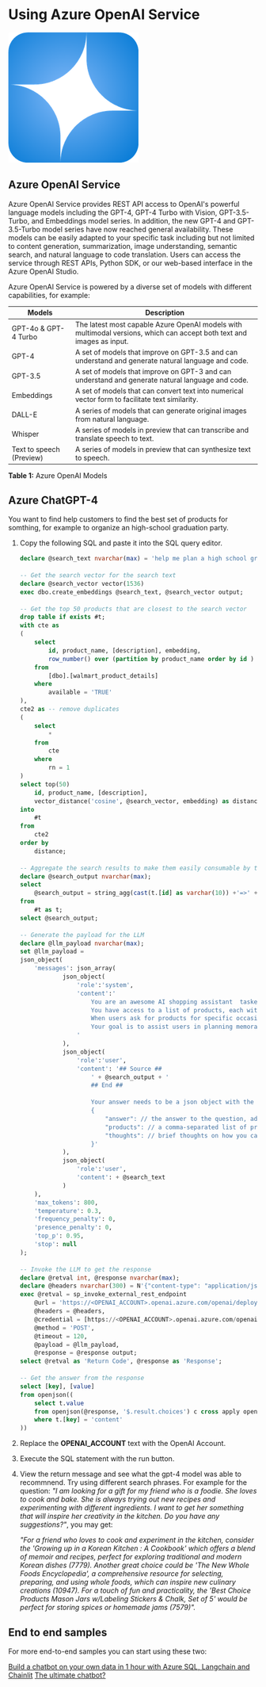 # Using Azure OpenAI Service

![A picture of the Azure OpenAI Service logo](./media/ch5/azureopenai.png)

## Azure OpenAI Service

Azure OpenAI Service provides REST API access to OpenAI's powerful language models including the GPT-4, GPT-4 Turbo with Vision, GPT-3.5-Turbo, and Embeddings model series. In addition, the new GPT-4 and GPT-3.5-Turbo model series have now reached general availability. These models can be easily adapted to your specific task including but not limited to content generation, summarization, image understanding, semantic search, and natural language to code translation. Users can access the service through REST APIs, Python SDK, or our web-based interface in the Azure OpenAI Studio.

Azure OpenAI Service is powered by a diverse set of models with different capabilities, for example:


|Models	|Description|
--------|-----------|
|GPT-4o & GPT-4 Turbo| The latest most capable Azure OpenAI models with multimodal versions, which can accept both text and images as input.|
|GPT-4 | A set of models that improve on GPT-3.5 and can understand and generate natural language and code.|
|GPT-3.5 | A set of models that improve on GPT-3 and can understand and generate natural language and code.|
|Embeddings	| A set of models that can convert text into numerical vector form to facilitate text similarity.|
|DALL-E	| A series of models that can generate original images from natural language.|
|Whisper | A series of models in preview that can transcribe and translate speech to text.|
|Text to speech (Preview) |	A series of models in preview that can synthesize text to speech.|

**Table 1:** Azure OpenAI Models

## Azure ChatGPT-4

You want to find help customers to find the best set of products for somthing, for example to organize an high-school graduation party.

1. Copy the following SQL and paste it into the SQL query editor.

    ```SQL
    declare @search_text nvarchar(max) = 'help me plan a high school graduation party';

    -- Get the search vector for the search text
    declare @search_vector vector(1536)
    exec dbo.create_embeddings @search_text, @search_vector output;

    -- Get the top 50 products that are closest to the search vector
    drop table if exists #t;
    with cte as 
    (
        select         
            id, product_name, [description], embedding,        
            row_number() over (partition by product_name order by id ) as rn
        from 
            [dbo].[walmart_product_details]
        where 
            available = 'TRUE'
    ), 
    cte2 as -- remove duplicates
    (
        select 
            *
        from
            cte 
        where
            rn = 1
    )
    select top(50)
        id, product_name, [description],
        vector_distance('cosine', @search_vector, embedding) as distance
    into
        #t
    from 
        cte2
    order by 
        distance;

    -- Aggregate the search results to make them easily consumable by the LLM
    declare @search_output nvarchar(max);
    select 
        @search_output = string_agg(cast(t.[id] as varchar(10)) +'=>' + t.[product_name] + '=>' + t.[description], char(13) + char(10))
    from 
        #t as t;
    select @search_output;

    -- Generate the payload for the LLM
    declare @llm_payload nvarchar(max);
    set @llm_payload = 
    json_object(
        'messages': json_array(
                json_object(
                    'role':'system',
                    'content':'
                        You are an awesome AI shopping assistant  tasked with helping users find appropriate items they are looking for the occasion. 
                        You have access to a list of products, each with an ID, product name, and description, provided to you in the format of "Id=>Product=>Description". 
                        When users ask for products for specific occasions, you can leverage this information to provide creative and personalized suggestions. 
                        Your goal is to assist users in planning memorable celebrations using the available products.
                    '
                ),
                json_object(
                    'role':'user',
                    'content': '## Source ##
                        ' + @search_output + '
                        ## End ##

                        Your answer needs to be a json object with the following format.
                        {
                            "answer": // the answer to the question, add a source reference to the end of each sentence. Source reference is the product Id.
                            "products": // a comma-separated list of product ids that you used to come up with the answer.
                            "thoughts": // brief thoughts on how you came up with the answer, e.g. what sources you used, what you thought about, etc.
                        }'
                ),
                json_object(
                    'role':'user',
                    'content': + @search_text
                )
        ),
        'max_tokens': 800,
        'temperature': 0.3,
        'frequency_penalty': 0,
        'presence_penalty': 0,
        'top_p': 0.95,
        'stop': null
    );

    -- Invoke the LLM to get the response
    declare @retval int, @response nvarchar(max);
    declare @headers nvarchar(300) = N'{"content-type": "application/json"}';
    exec @retval = sp_invoke_external_rest_endpoint
        @url = 'https://<OPENAI_ACCOUNT>.openai.azure.com/openai/deployments/gpt-4/chat/completions?api-version=2023-03-15-preview',
        @headers = @headers,
        @credential = [https://<OPENAI_ACCOUNT>.openai.azure.com/openai],
        @method = 'POST',    
        @timeout = 120,
        @payload = @llm_payload,
        @response = @response output;
    select @retval as 'Return Code', @response as 'Response';

    -- Get the answer from the response
    select [key], [value] 
    from openjson(( 
        select t.value 
        from openjson(@response, '$.result.choices') c cross apply openjson(c.value, '$.message') t
        where t.[key] = 'content'
    ))
    ```

1. Replace the **OPENAI_ACCOUNT** text with the OpenAI Account. 

1. Execute the SQL statement with the run button.

1. View the return message and see what the gpt-4 model was able to recommnend. Try using different search phrases. For example for the question: *"I am looking for a gift for my friend who is a foodie. She loves to cook and bake. She is always trying out new recipes and experimenting with different ingredients. I want to get her something that will inspire her creativity in the kitchen. Do you have any suggestions?"*, you may get:

    *"For a friend who loves to cook and experiment in the kitchen, consider the 'Growing up in a Korean Kitchen : A Cookbook' which offers a blend of memoir and recipes, perfect for exploring traditional and modern Korean dishes (7779). Another great choice could be 'The New Whole Foods Encyclopedia', a comprehensive resource for selecting, preparing, and using whole foods, which can inspire new culinary creations (10947). For a touch of fun and practicality, the 'Best Choice Products Mason Jars w/Labeling Stickers & Chalk, Set of 5' would be perfect for storing spices or homemade jams (7579)".*

## End to end samples

For more end-to-end samples you can start using these two:

[Build a chatbot on your own data in 1 hour with Azure SQL, Langchain and Chainlit](https://devblogs.microsoft.com/azure-sql/build-a-chatbot-on-your-own-data-in-1-hour-with-azure-sql-langchain-and-chainlit/)
[The ultimate chatbot?](https://devblogs.microsoft.com/azure-sql/the-ultimate-chatbot/)

